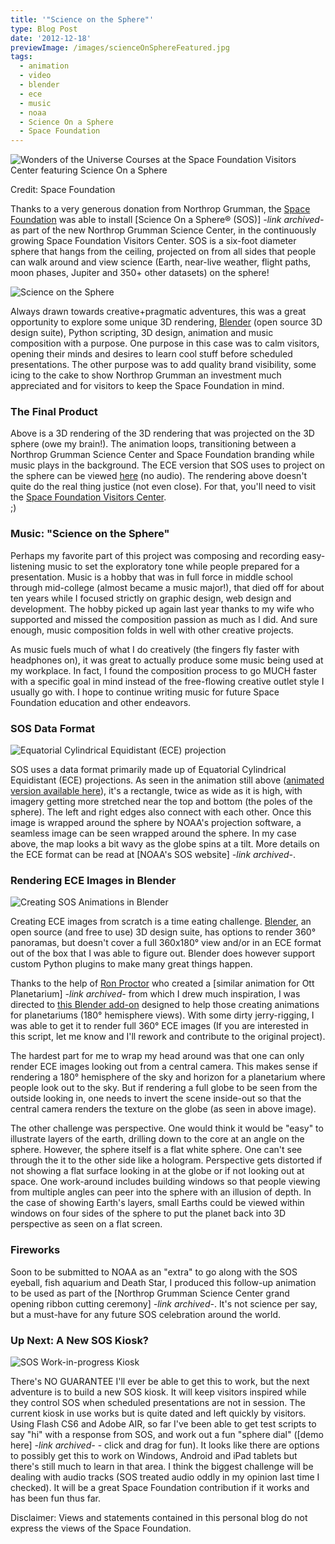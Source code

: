 ```yaml
---
title: '"Science on the Sphere"'
type: Blog Post
date: '2012-12-18'
previewImage: /images/scienceOnSphereFeatured.jpg
tags:
  - animation
  - video
  - blender
  - ece
  - music
  - noaa
  - Science On a Sphere
  - Space Foundation
---
```

![Wonders of the Universe Courses at the Space Foundation Visitors Center featuring Science On a Sphere](/images/wondersOfTheUniverse.jpg)

Credit: Space Foundation

Thanks to a very generous donation from Northrop Grumman, the [Space Foundation](https://www.spacefoundation.org) was able to install [Science On a Sphere® (SOS)] *-link archived-* as part of the new Northrop Grumman Science Center, in the continuously growing Space Foundation Visitors Center. SOS is a six-foot diameter sphere that hangs from the ceiling, projected on from all sides that people can walk around and view science (Earth, near-live weather, flight paths, moon phases, Jupiter and 350+ other datasets) on the sphere!

![Science on the Sphere](/images/scienceOnTheSphere.jpg)

Always drawn towards creative+pragmatic adventures, this was a great opportunity to explore some unique 3D rendering, [Blender](https://www.blender.org/) (open source 3D design suite), Python scripting, 3D design, animation and music composition with a purpose. One purpose in this case was to calm visitors, opening their minds and desires to learn cool stuff before scheduled presentations. The other purpose was to add quality brand visibility, some icing to the cake to show Northrop Grumman an investment much appreciated and for visitors to keep the Space Foundation in mind.

### The Final Product

Above is a 3D rendering of the 3D rendering that was projected on the 3D sphere (owe my brain!). The animation loops, transitioning between a Northrop Grumman Science Center and Space Foundation branding while music plays in the background. The ECE version that SOS uses to project on the sphere can be viewed [here](https://vimeo.com/55890714) (no audio). The rendering above doesn't quite do the real thing justice (not even close). For that, you'll need to visit the [Space Foundation Visitors Center](https://www.spacefoundation.org/visit).  
;)

### Music: "Science on the Sphere"

Perhaps my favorite part of this project was composing and recording easy-listening music to set the exploratory tone while people prepared for a presentation. Music is a hobby that was in full force in middle school through mid-college (almost became a music major!), that died off for about ten years while I focused strictly on graphic design, web design and development. The hobby picked up again last year thanks to my wife who supported and missed the composition passion as much as I did. And sure enough, music composition folds in well with other creative projects.

As music fuels much of what I do creatively (the fingers fly faster with headphones on), it was great to actually produce some music being used at my workplace. In fact, I found the composition process to go MUCH faster with a specific goal in mind instead of the free-flowing creative outlet style I usually go with. I hope to continue writing music for future Space Foundation education and other endeavors.

### SOS Data Format

![Equatorial Cylindrical Equidistant (ECE) projection](/images/0006961.jpg)

SOS uses a data format primarily made up of Equatorial Cylindrical Equidistant (ECE) projections. As seen in the animation still above ([animated version available here](https://vimeo.com/55890714)), it's a rectangle, twice as wide as it is high, with imagery getting more stretched near the top and bottom (the poles of the sphere). The left and right edges also connect with each other. Once this image is wrapped around the sphere by NOAA's projection software, a seamless image can be seen wrapped around the sphere. In my case above, the map looks a bit wavy as the globe spins at a tilt. More details on the ECE format can be read at [NOAA's SOS website] *-link archived-*.

### Rendering ECE Images in Blender

![Creating SOS Animations in Blender](/images/blenderSOS.jpg)

Creating ECE images from scratch is a time eating challenge. [Blender](https://www.blender.org/), an open source (and free to use) 3D design suite, has options to render 360° panoramas, but doesn't cover a full 360x180° view and/or in an ECE format out of the box that I was able to figure out. Blender does however support custom Python plugins to make many great things happen.

Thanks to the help of [Ron Proctor](https://vimeo.com/ronproctor) who created a [similar animation for Ott Planetarium] *-link archived-* from which I drew much inspiration, I was directed to [this Blender add-on](https://github.com/Benni-chan/Blender-Fulldome-Addon) designed to help those creating animations for planetariums (180° hemisphere views). With some dirty jerry-rigging, I was able to get it to render full 360° ECE images (If you are interested in this script, let me know and I'll rework and contribute to the original project).

The hardest part for me to wrap my head around was that one can only render ECE images looking out from a central camera. This makes sense if rendering a 180° hemisphere of the sky and horizon for a planetarium where people look out to the sky. But if rendering a full globe to be seen from the outside looking in, one needs to invert the scene inside-out so that the central camera renders the texture on the globe (as seen in above image).

The other challenge was perspective. One would think it would be "easy" to illustrate layers of the earth, drilling down to the core at an angle on the sphere. However, the sphere itself is a flat white sphere. One can't see through the it to the other side like a hologram. Perspective gets distorted if not showing a flat surface looking in at the globe or if not looking out at space. One work-around includes building windows so that people viewing from multiple angles can peer into the sphere with an illusion of depth. In the case of showing Earth's layers, small Earths could be viewed within windows on four sides of the sphere to put the planet back into 3D perspective as seen on a flat screen.

### Fireworks

Soon to be submitted to NOAA as an "extra" to go along with the SOS eyeball, fish aquarium and Death Star, I produced this follow-up animation to be used as part of the [Northrop Grumman Science Center grand opening ribbon cutting ceremony] *-link archived-*. It's not science per say, but a must-have for any future SOS celebration around the world.

### Up Next: A New SOS Kiosk?

![SOS Work-in-progress Kiosk](/images/kioskControls1.jpg)

There's NO GUARANTEE I'll ever be able to get this to work, but the next adventure is to build a new SOS kiosk. It will keep visitors inspired while they control SOS when scheduled presentations are not in session. The current kiosk in use works but is quite dated and left quickly by visitors. Using Flash CS6 and Adobe AIR, so far I've been able to get test scripts to say "hi" with a response from SOS, and work out a fun "sphere dial" ([demo here] *-link archived-* - click and drag for fun). It looks like there are options to possibly get this to work on Windows, Android and iPad tablets but there's still much to learn in that area. I think the biggest challenge will be dealing with audio tracks (SOS treated audio oddly in my opinion last time I checked). It will be a great Space Foundation contribution if it works and has been fun thus far.

Disclaimer: Views and statements contained in this personal blog do not express the views of the Space Foundation.
